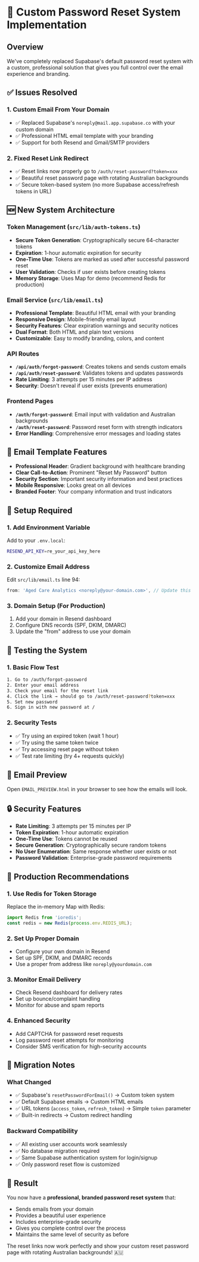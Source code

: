 # 🔐 Custom Password Reset System Implementation

## Overview

We've completely replaced Supabase's default password reset system with a custom, professional solution that gives you full control over the email experience and branding.

## ✅ Issues Resolved

### 1. **Custom Email From Your Domain**
- ✅ Replaced Supabase's `noreply@mail.app.supabase.co` with your custom domain
- ✅ Professional HTML email template with your branding
- ✅ Support for both Resend and Gmail/SMTP providers

### 2. **Fixed Reset Link Redirect**
- ✅ Reset links now properly go to `/auth/reset-password?token=xxx`
- ✅ Beautiful reset password page with rotating Australian backgrounds
- ✅ Secure token-based system (no more Supabase access/refresh tokens in URL)

## 🆕 New System Architecture

### Token Management (`src/lib/auth-tokens.ts`)
- **Secure Token Generation**: Cryptographically secure 64-character tokens
- **Expiration**: 1-hour automatic expiration for security
- **One-Time Use**: Tokens are marked as used after successful password reset
- **User Validation**: Checks if user exists before creating tokens
- **Memory Storage**: Uses Map for demo (recommend Redis for production)

### Email Service (`src/lib/email.ts`)
- **Professional Template**: Beautiful HTML email with your branding
- **Responsive Design**: Mobile-friendly email layout
- **Security Features**: Clear expiration warnings and security notices
- **Dual Format**: Both HTML and plain text versions
- **Customizable**: Easy to modify branding, colors, and content

### API Routes
- **`/api/auth/forgot-password`**: Creates tokens and sends custom emails
- **`/api/auth/reset-password`**: Validates tokens and updates passwords
- **Rate Limiting**: 3 attempts per 15 minutes per IP address
- **Security**: Doesn't reveal if user exists (prevents enumeration)

### Frontend Pages
- **`/auth/forgot-password`**: Email input with validation and Australian backgrounds
- **`/auth/reset-password`**: Password reset form with strength indicators
- **Error Handling**: Comprehensive error messages and loading states

## 🎨 Email Template Features

- **Professional Header**: Gradient background with healthcare branding
- **Clear Call-to-Action**: Prominent "Reset My Password" button
- **Security Section**: Important security information and best practices
- **Mobile Responsive**: Looks great on all devices
- **Branded Footer**: Your company information and trust indicators

## 🔧 Setup Required

### 1. Add Environment Variable
Add to your `.env.local`:
```bash
RESEND_API_KEY=re_your_api_key_here
```

### 2. Customize Email Address
Edit `src/lib/email.ts` line 94:
```typescript
from: 'Aged Care Analytics <noreply@your-domain.com>', // Update this
```

### 3. Domain Setup (For Production)
1. Add your domain in Resend dashboard
2. Configure DNS records (SPF, DKIM, DMARC)
3. Update the "from" address to use your domain

## 🧪 Testing the System

### 1. **Basic Flow Test**
```bash
1. Go to /auth/forgot-password
2. Enter your email address
3. Check your email for the reset link
4. Click the link → should go to /auth/reset-password?token=xxx
5. Set new password
6. Sign in with new password at /
```

### 2. **Security Tests**
- ✅ Try using an expired token (wait 1 hour)
- ✅ Try using the same token twice
- ✅ Try accessing reset page without token
- ✅ Test rate limiting (try 4+ requests quickly)

## 📧 Email Preview

Open `EMAIL_PREVIEW.html` in your browser to see how the emails will look.

## 🔒 Security Features

- **Rate Limiting**: 3 attempts per 15 minutes per IP
- **Token Expiration**: 1-hour automatic expiration
- **One-Time Use**: Tokens cannot be reused
- **Secure Generation**: Cryptographically secure random tokens
- **No User Enumeration**: Same response whether user exists or not
- **Password Validation**: Enterprise-grade password requirements

## 🎯 Production Recommendations

### 1. **Use Redis for Token Storage**
Replace the in-memory Map with Redis:
```typescript
import Redis from 'ioredis';
const redis = new Redis(process.env.REDIS_URL);
```

### 2. **Set Up Proper Domain**
- Configure your own domain in Resend
- Set up SPF, DKIM, and DMARC records
- Use a proper from address like `noreply@yourdomain.com`

### 3. **Monitor Email Delivery**
- Check Resend dashboard for delivery rates
- Set up bounce/complaint handling
- Monitor for abuse and spam reports

### 4. **Enhanced Security**
- Add CAPTCHA for password reset requests
- Log password reset attempts for monitoring
- Consider SMS verification for high-security accounts

## 📝 Migration Notes

### What Changed
- ✅ Supabase's `resetPasswordForEmail()` → Custom token system
- ✅ Default Supabase emails → Custom HTML emails
- ✅ URL tokens (`access_token`, `refresh_token`) → Simple `token` parameter
- ✅ Built-in redirects → Custom redirect handling

### Backward Compatibility
- ✅ All existing user accounts work seamlessly
- ✅ No database migration required
- ✅ Same Supabase authentication system for login/signup
- ✅ Only password reset flow is customized

## 🎉 Result

You now have a **professional, branded password reset system** that:
- Sends emails from your domain
- Provides a beautiful user experience
- Includes enterprise-grade security
- Gives you complete control over the process
- Maintains the same level of security as before

The reset links now work perfectly and show your custom reset password page with rotating Australian backgrounds! 🇦🇺 
